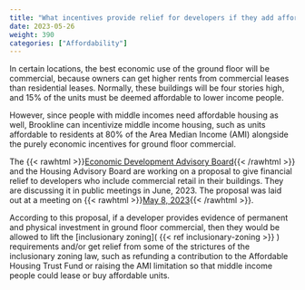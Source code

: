 ```yaml
---
title: "What incentives provide relief for developers if they add affordable housing to their buildings?"
date: 2023-05-26
weight: 390
categories: ["Affordability"]
---
```

In certain locations, the best economic use of the ground floor will be commercial, because owners can get higher rents from commercial leases than residential leases. 
Normally, these buildings will be four stories high, and 15% of the units must be deemed affordable to lower income people.

However, since people with middle incomes need affordable housing as well, Brookline can incentivize middle income housing, such as units affordable to residents at 80% of the Area Median Income (AMI) alongside the purely economic incentives for ground floor commercial.

The {{< rawhtml >}}<a href="https://www.brooklinema.gov/493/Economic-Development-Advisory-Board" target="_new">Economic Development Advisory Board</a>{{< /rawhtml >}} and the Housing Advisory Board are working on a proposal to give financial relief to developers who include commercial retail in their buildings. They are discussing it in public meetings in June, 2023. The proposal was laid out at a meeting on {{< rawhtml >}}<a href="https://www.brooklinema.gov/DocumentCenter/View/41475/EDAB-0508-2023" target="_new">May 8, 2023</a>{{< /rawhtml >}}.

According to this proposal, if a developer provides evidence of permanent and physical investment in ground floor commercial, then they would be allowed to lift the [inclusionary zoning]( {{< ref inclusionary-zoning >}} )  requirements and/or get relief from some of the strictures of the inclusionary zoning law, such as refunding a contribution to the Affordable Housing Trust Fund or raising the AMI limitation so that middle income people could lease or buy affordable units.